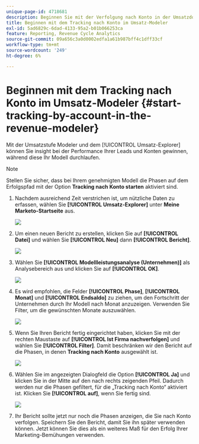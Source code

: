```yaml
---
unique-page-id: 4718681
description: Beginnen Sie mit der Verfolgung nach Konto in der Umsatzdokumentation von Modeler - Marketo-Dokumente - Produktdokumentation
title: Beginnen mit dem Tracking nach Konto im Umsatz-Modeler
exl-id: 5ad6829c-6dad-4133-95a2-b01b066253ca
feature: Reporting, Revenue Cycle Analytics
source-git-commit: 09a656c3a0d0002edfa1a61b987bff4c1dff33cf
workflow-type: tm+mt
source-wordcount: '249'
ht-degree: 6%

---
```


# Beginnen mit dem Tracking nach Konto im Umsatz-Modeler {#start-tracking-by-account-in-the-revenue-modeler}

Mit der Umsatzstufe Modeler und dem [!UICONTROL Umsatz-Explorer] können Sie insight bei der Performance Ihrer Leads und Konten gewinnen, während diese Ihr Modell durchlaufen.

>[!NOTE]
>
>Stellen Sie sicher, dass bei Ihrem genehmigten Modell die Phasen auf dem Erfolgspfad mit der Option **Tracking nach Konto starten** aktiviert sind.

1. Nachdem ausreichend Zeit verstrichen ist, um nützliche Daten zu erfassen, wählen Sie **[!UICONTROL Umsatz-Explorer]** unter **Meine Marketo-Startseite** aus.

   ![](assets/image2015-4-29-16-3a36-3a2.png)

1. Um einen neuen Bericht zu erstellen, klicken Sie auf **[!UICONTROL Datei]** und wählen Sie **[!UICONTROL Neu]** dann **[!UICONTROL Bericht]**.

   ![](assets/image2015-4-29-16-3a38-3a44.png)

1. Wählen Sie **[!UICONTROL Modellleistungsanalyse (Unternehmen)]** als Analysebereich aus und klicken Sie auf **[!UICONTROL OK]**.

   ![](assets/image2015-4-29-16-3a41-3a47.png)

1. Es wird empfohlen, die Felder **[!UICONTROL Phase]**, **[!UICONTROL Monat]** und **[!UICONTROL Endsaldo]** zu ziehen, um den Fortschritt der Unternehmen durch Ihr Modell nach Monat anzuzeigen. Verwenden Sie Filter, um die gewünschten Monate auszuwählen.

   ![](assets/image2015-4-29-17-3a16-3a1.png)

1. Wenn Sie Ihren Bericht fertig eingerichtet haben, klicken Sie mit der rechten Maustaste auf **[!UICONTROL Ist Firma nachverfolgen]** und wählen Sie **[!UICONTROL Filter]**. Damit beschränken wir den Bericht auf die Phasen, in denen **Tracking nach Konto** ausgewählt ist.

   ![](assets/image2015-4-29-17-3a18-3a9.png)

1. Wählen Sie im angezeigten Dialogfeld die Option **[!UICONTROL Ja]** und klicken Sie in der Mitte auf den nach rechts zeigenden Pfeil. Dadurch werden nur die Phasen gefiltert, für die „Tracking nach Konto“ aktiviert ist. Klicken Sie **[!UICONTROL auf]**, wenn Sie fertig sind.

   ![](assets/image2015-6-9-16-3a21-3a3.png)

1. Ihr Bericht sollte jetzt nur noch die Phasen anzeigen, die Sie nach Konto verfolgen. Speichern Sie den Bericht, damit Sie ihn später verwenden können. Jetzt können Sie dies als ein weiteres Maß für den Erfolg Ihrer Marketing-Bemühungen verwenden.
